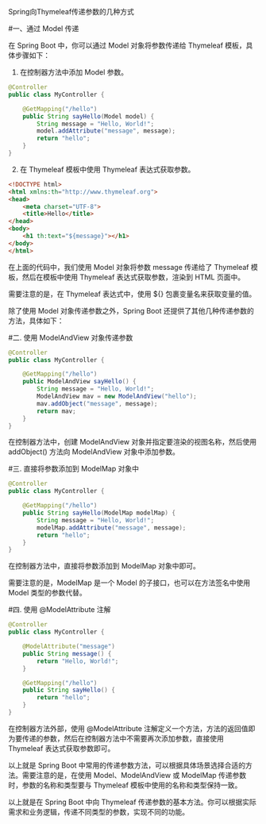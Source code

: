 Spring向Thymeleaf传递参数的几种方式

#一、通过 Model 传递

在 Spring Boot 中，你可以通过 Model 对象将参数传递给 Thymeleaf 模板，具体步骤如下：

1. 在控制器方法中添加 Model 参数。

```java
@Controller
public class MyController {

    @GetMapping("/hello")
    public String sayHello(Model model) {
        String message = "Hello, World!";
        model.addAttribute("message", message);
        return "hello";
    }
}
```

2. 在 Thymeleaf 模板中使用 Thymeleaf 表达式获取参数。

```html
<!DOCTYPE html>
<html xmlns:th="http://www.thymeleaf.org">
<head>
    <meta charset="UTF-8">
    <title>Hello</title>
</head>
<body>
    <h1 th:text="${message}"></h1>
</body>
</html>
```

在上面的代码中，我们使用 Model 对象将参数 message 传递给了 Thymeleaf 模板，然后在模板中使用 Thymeleaf 表达式获取参数，渲染到 HTML 页面中。

需要注意的是，在 Thymeleaf 表达式中，使用 ${} 包裹变量名来获取变量的值。

除了使用 Model 对象传递参数之外，Spring Boot 还提供了其他几种传递参数的方法，具体如下：

#二. 使用 ModelAndView 对象传递参数

```java
@Controller
public class MyController {

    @GetMapping("/hello")
    public ModelAndView sayHello() {
        String message = "Hello, World!";
        ModelAndView mav = new ModelAndView("hello");
        mav.addObject("message", message);
        return mav;
    }
}
```

在控制器方法中，创建 ModelAndView 对象并指定要渲染的视图名称，然后使用 addObject() 方法向 ModelAndView 对象中添加参数。

#三. 直接将参数添加到 ModelMap 对象中

```java
@Controller
public class MyController {

    @GetMapping("/hello")
    public String sayHello(ModelMap modelMap) {
        String message = "Hello, World!";
        modelMap.addAttribute("message", message);
        return "hello";
    }
}
```

在控制器方法中，直接将参数添加到 ModelMap 对象中即可。

需要注意的是，ModelMap 是一个 Model 的子接口，也可以在方法签名中使用 Model 类型的参数代替。

#四. 使用 @ModelAttribute 注解

```java
@Controller
public class MyController {

    @ModelAttribute("message")
    public String message() {
        return "Hello, World!";
    }

    @GetMapping("/hello")
    public String sayHello() {
        return "hello";
    }
}
```

在控制器方法外部，使用 @ModelAttribute 注解定义一个方法，方法的返回值即为要传递的参数，然后在控制器方法中不需要再次添加参数，直接使用 Thymeleaf 表达式获取参数即可。

以上就是 Spring Boot 中常用的传递参数方法，可以根据具体场景选择合适的方法。需要注意的是，在使用 Model、ModelAndView 或 ModelMap 传递参数时，参数的名称和类型要与 Thymeleaf 模板中使用的名称和类型保持一致。

以上就是在 Spring Boot 中向 Thymeleaf 传递参数的基本方法。你可以根据实际需求和业务逻辑，传递不同类型的参数，实现不同的功能。


